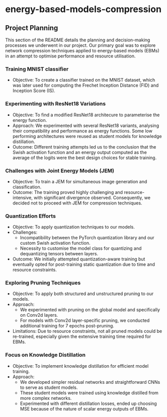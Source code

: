 # energy-based-models-compression

## Project Planning 
This section of the README details the planning and decision-making processes we underwent in our project. Our primary goal was to explore network compression techniques applied to energy-based models (EBMs) in an attempt to optimise performance and resource utilisation.

### Training MNIST classifier
- Objective: To create a classifier trained on the MNIST dataset, which was later used for computing the Frechet Inception Distance (FID) and Inception Score (IS).

### Experimenting with ResNet18 Variations
- Objective: To find a modified ResNet18 architecure to parameterise the energy function. 
- Approach: We experimented with several ResNet18 variants, analysing their compatibility and performance as energy functions. Some low performing architectures were reused as student models for knowledge distillation.
- Outcome: Different training attempts led us to the conclusion that the Swish activation function and an energy output computed as the average of the logits were the best design choices for stable training. 

### Challenges with Joint Energy Models (JEM)
- Objective: To train a JEM for simultaneous image generation and classification.
- Outcome: The training proved highly challenging and resource-intensive, with significant divergence observed. Consequently, we decided not to proceed with JEM for compression techniques.

### Quantization Efforts
- Objective: To apply quantization techniques to our models.
- Challenges: 
    - Incompatibility between the PyTorch quantization library and our custom Swish activation function. 
    - Necessity to customise the model class for quantizing and dequantizing tensors between layers.
- Outcome: We initially attempted quantization-aware training but eventually opted for post-training static quantization due to time and resource constraints.

### Exploring Pruning Techniques
- Objective: To apply both structured and unstructured pruning to our models.
- Approach:
    - We experimented with pruning on the global model and specifically on Conv2d layers.
    - For models with Conv2d layer-specific pruning, we conducted additional training for 7 epochs post-pruning.
- Limitations: Due to resource constraints, not all pruned models could be re-trained, especially given the extensive training time required for EBMs.

### Focus on Knowledge Distillation
- Objective: To implement knowledge distillation for efficient model training.
- Approach:
    - We developed simpler residual networks and straightforward CNNs to serve as student models.
    - These student models were trained using knowledge distilled from more complex networks. 
    - Experimented with different distillation losses, ended up choosing MSE because of the nature of scalar energy outputs of EBMs.


